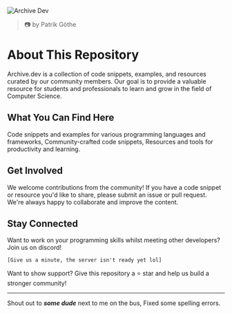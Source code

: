 ![Archive Dev](https://github.com/user-attachments/assets/ebfc6748-db37-4b36-9174-ebc1b059c6d3)
> 📷 by Patrik Göthe

# About This Repository
Archive.dev is a collection of code snippets, examples, and resources curated by our community members. Our goal is to provide a valuable resource for students and professionals to learn and grow in the field of Computer Science.

## What You Can Find Here
Code snippets and examples for various programming languages and frameworks,
Community-crafted code snippets,
Resources and tools for productivity and learning.

## Get Involved
We welcome contributions from the community! If you have a code snippet or resource you'd like to share, please submit an issue or pull request. We're always happy to collaborate and improve the content.

## Stay Connected
Want to work on your programming skills whilst meeting other developers?
Join us on discord!

```
[Give us a minute, the server isn't ready yet lol]
```

Want to show support? Give this repository a ⭐ star and help us build a stronger community!

------

Shout out to __*some dude*__ next to me on the bus, Fixed some spelling errors.
